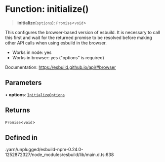 # Function: initialize()

> **initialize**(`options`): `Promise`\<`void`\>

This configures the browser-based version of esbuild. It is necessary to
call this first and wait for the returned promise to be resolved before
making other API calls when using esbuild in the browser.

- Works in node: yes
- Works in browser: yes ("options" is required)

Documentation: https://esbuild.github.io/api/#browser

## Parameters

• **options**: [`InitializeOptions`](../interfaces/InitializeOptions.md)

## Returns

`Promise`\<`void`\>

## Defined in

.yarn/unplugged/esbuild-npm-0.24.0-1252872327/node\_modules/esbuild/lib/main.d.ts:638
